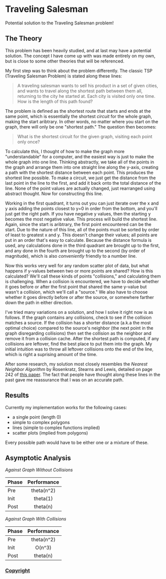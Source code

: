 # Traveling Salesman
Potential solution to the Traveling Salesman problem!

## The Theory

This problem has been heavily studied, and at last may have a potential solution.
The concept I have come up with was made entirely on my own, but is close to some other theories that will be referenced.

My first step was to think about the problem differently. The classic TSP (Traveling Salesman Problem) is stated along these lines:

> A traveling salesman wants to sell his product in a set of given cities, and wants to travel along the shortest path between them all, returning to the city he started at.
> Each city is visited only one time.
> How is the length of this path found?

The problem is defined as the shortest route that starts and ends at the same point, which is essentially the shortest _circuit_ for the whole graph, making the start aribtrary.
In other words, no matter where you start on the graph, there will only be one "shortest path."
The question then becomes:

> What is the shortest circuit for the given graph, visiting each point only once?

To calculate this, I thought of how to make the graph more "understandable" for a computer, and the easiest way is just to make the whole graph into one line.
Thinking abstractly, we take all of the points in the graph and arrange them into one straight line along the y-axis, creating a path with the shortest distance between each point.
This produces the shortest line possible. To make a circuit, we just get the distance from the last point in the line to the first, and add it back onto the total distance of the line.
None of the point values are actually changed, just rearranged using abstract thought. Now for constructing this line.

Working in the first quadrant, it turns out you can just iterate over the x and y axis adding the points closest to y=0 in order from the bottom, and you'll just get the right path.
If you have negative y values, then the starting y becomes the most negative value.
This process will build the shortest line.
Again, since the start is aribtrary, the first point encountered can be the start.
Due to the nature of this line, all of the points must be sorted by order of least to greatest x and y.
This doesn't change their values; all points are put in an order that's easy to calculate.
Because the distance formula is used, any calculations done in the third quadrant are brought up to the first, and any done in the fourth are brought up to the second (by order of magnitude), which is also _conveniently_ friendly to a number line.

Now this works very well for any random scatter plot of data, but what happens if y-values between two or more points are shared?
How is this calculated? We'll call these kinds of points "collisions," and calculating them is challenging.
When a collision is encountered, we have to decide whether it goes before or after the first point that shared the same y-value but wasn't a collision, which we'll call a "source."
We also have to choose whether it goes directly before or after the source, or somewhere farther down the path in either direction.

I've tried many variations on a solution, and how I solve it right now is as follows.
If the graph contains any collisions, check to see if the collision matches a source.
If the collision has a shorter distance (a.k.a the most optimal choice) compared to the source's neighbor (the next point in the graph disregarding collisions) then set the collision as the neighbor and remove it from a collision cache.
After the shortest path is computed, if any collisions are leftover, find the best place to put them into the graph.
My initial intuition was to throw all leftover collisions onto the end of the line, which is right a suprising amount of the time.

After some research, my solution most closely resembles the _Nearest Neighbor Algorithm_ by Rosenkratz, Stearns and Lewis, detailed on page 242 of [this paper](https://www.sciencedirect.com/science/article/pii/037722179290138Y).
The fact that people have thought along these lines in the past gave me reassurance that I was on an accurate path.

## Results

Currently my implementation works for the following cases:
- a single point (length 0)
- simple to complex polygons
- lines (simple to complex functions implied)
- scatter plots (implied from polygons)

Every possible path would have to be either one or a mixture of these.

## Asymptotic Analysis

_*Against Graph Without Collisions*_

| Phase | Performance
--- | :---:
Pre | theta(n^2)
Init | theta(1)
Post | theta(n)

_*Against Graph With Collisions*_

| Phase | Performance
--- | :---:
Pre | theta(n^2)
Init | O(n^3)
Post | theta(n)

### [Copyright](https://www.infoworld.com/article/2615869/open-source-software/github-needs-to-take-open-source-seriously.html)
